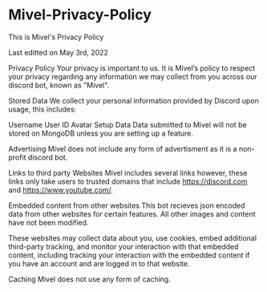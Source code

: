 # Mivel-Privacy-Policy
This is Mivel's Privacy Policy

Last editted on May 3rd, 2022

Privacy Policy
Your privacy is important to us. It is Mivel’s policy to respect your privacy regarding any information we may collect from you across our discord bot, known as "Mivel".

Stored Data
We collect your personal information provided by Discord upon usage, this includes:

Username
User ID
Avatar
Setup Data
Data submitted to Mivel will not be stored on MongoDB unless you are setting up a feature.

Advertising
Mivel does not include any form of advertisment as it is a non-profit discord bot.


Links to third party Websites
Mivel includes several links however, these links only take users to trusted domains that include https://discord.com and https://www.youtube.com/.

Embedded content from other websites
This bot recieves json encoded data from other websites for certain features. All other images and content have not been modified.

These websites may collect data about you, use cookies, embed additional third-party tracking, and monitor your interaction with that embedded content, including tracking your interaction with the embedded content if you have an account and are logged in to that website. 

Caching
Mivel does not use any form of caching.
